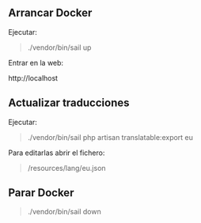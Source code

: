 <h2>Arrancar Docker</h2>
<p>Ejecutar:</p>

> ./vendor/bin/sail up


<p>Entrar en la web:</p>
http://localhost

<h2>Actualizar traducciones</h2>
<p>Ejecutar:</p>

> ./vendor/bin/sail php artisan translatable:export eu


<p>Para editarlas abrir el fichero:</p>

> /resources/lang/eu.json


<h2>Parar Docker</h2>

> ./vendor/bin/sail down 
